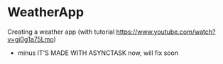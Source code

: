 # WeatherApp
Creating a weather app (with tutorial https://www.youtube.com/watch?v=gj0g1a75Lmo)
- minus IT'S MADE WITH ASYNCTASK now, will fix soon
